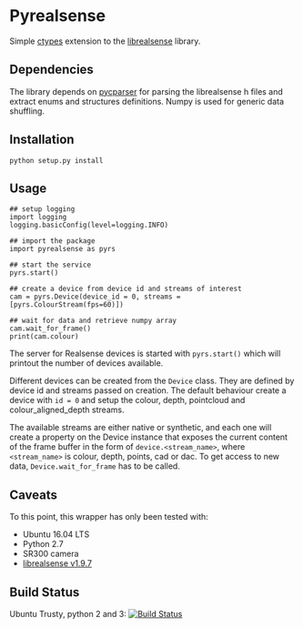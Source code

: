 # Pyrealsense
Simple [ctypes](https://docs.python.org/2/library/ctypes.html) extension to the [librealsense](https://github.com/IntelRealSense/librealsense) library.

## Dependencies

The library depends on [pycparser](https://github.com/eliben/pycparser) for parsing the librealsense h files and extract enums and structures definitions. Numpy is used for generic data shuffling.

## Installation

    python setup.py install

## Usage

    ## setup logging
    import logging
    logging.basicConfig(level=logging.INFO)

    ## import the package
    import pyrealsense as pyrs

    ## start the service
    pyrs.start()

    ## create a device from device id and streams of interest
    cam = pyrs.Device(device_id = 0, streams = [pyrs.ColourStream(fps=60)])

    ## wait for data and retrieve numpy array
    cam.wait_for_frame()
    print(cam.colour)

The server for Realsense devices is started with `pyrs.start()` which will printout the number of devices available.

Different devices can be created from the `Device` class. They are defined by device id and streams passed on creation. The default behaviour create a device with `id = 0` and setup the colour, depth, pointcloud and colour_aligned_depth streams.

The available streams are either native or synthetic, and each one will create a property on the Device instance that exposes the current content of the frame buffer in the form of `device.<stream_name>`, where `<stream_name>` is colour, depth, points, cad or dac. To get access to new data, `Device.wait_for_frame` has to be called.

## Caveats
To this point, this wrapper has only been tested with:
- Ubuntu 16.04 LTS
- Python 2.7
- SR300 camera
- [librealsense v1.9.7](https://github.com/IntelRealSense/librealsense/tree/v1.9.7)

## Build Status
Ubuntu Trusty, python 2 and 3: [![Build Status](https://travis-ci.org/toinsson/pyrealsense.svg?branch=master)](https://travis-ci.org/toinsson/pyrealsense)
